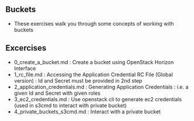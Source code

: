 ## Buckets

- These exercises walk you through some concepts of working with buckets

## Excercises

- 0_create_a_bucket.md : Create a bucket using OpenStack Horizon Interface
- 1_rc_file.md : Accessing the Application Credential RC File (Global version) : Id and Secret must be provided in 2nd step
- 2_application_credentials.md : Generating Application Credentials : i.e. a given Id and Secret with given roles
- 3_ec2_credentials.md : Use openstack cli to generate ec2 credentials (used in s3cmd to interact with private bucket)
- 4_private_buckets_s3cmd.md : Interact with a private bucket

